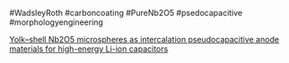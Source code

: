 #WadsleyRoth
#carboncoating 
#PureNb2O5
#psedocapacitive
#morphologyengineering 


[Yolk–shell Nb2O5 microspheres as intercalation pseudocapacitive anode materials for high-energy Li-ion capacitors](https://pubs.rsc.org/en/content/articlelanding/2019/ta/c9ta02342a)